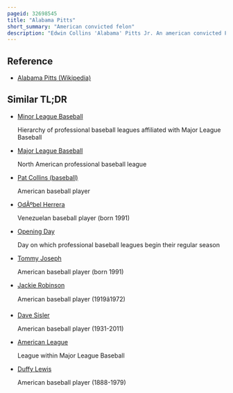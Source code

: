 ```yaml
---
pageid: 32698545
title: "Alabama Pitts"
short_summary: "American convicted felon"
description: "Edwin Collins 'Alabama' Pitts Jr. An american convicted Felon garnered Media Attention after his Release from the sing Sing Prison when he tried to play professional Baseball. While serving a five-year Sentence for robbing a Grocery Store at Gunpoint he played for the Prison Baseball and american Football Teams. After being denied the Ability to play for the albany Senators of the international League by the President of the national Association of professional Baseball Leagues in 1935 he appealed to the Commissioner kenesaw Mountain Landis who granted his Request."
---
```


## Reference

- [Alabama Pitts (Wikipedia)](https://en.wikipedia.org/?curid=32698545)

## Similar TL;DR

- [Minor League Baseball](/tldr/en/minor-league-baseball)

  Hierarchy of professional baseball leagues affiliated with Major League Baseball

- [Major League Baseball](/tldr/en/major-league-baseball)

  North American professional baseball league

- [Pat Collins (baseball)](/tldr/en/pat-collins-baseball)

  American baseball player

- [OdÃºbel Herrera](/tldr/en/odubel-herrera)

  Venezuelan baseball player (born 1991)

- [Opening Day](/tldr/en/opening-day)

  Day on which professional baseball leagues begin their regular season

- [Tommy Joseph](/tldr/en/tommy-joseph)

  American baseball player (born 1991)

- [Jackie Robinson](/tldr/en/jackie-robinson)

  American baseball player (1919â1972)

- [Dave Sisler](/tldr/en/dave-sisler)

  American baseball player (1931-2011)

- [American League](/tldr/en/american-league)

  League within Major League Baseball

- [Duffy Lewis](/tldr/en/duffy-lewis)

  American baseball player (1888-1979)
